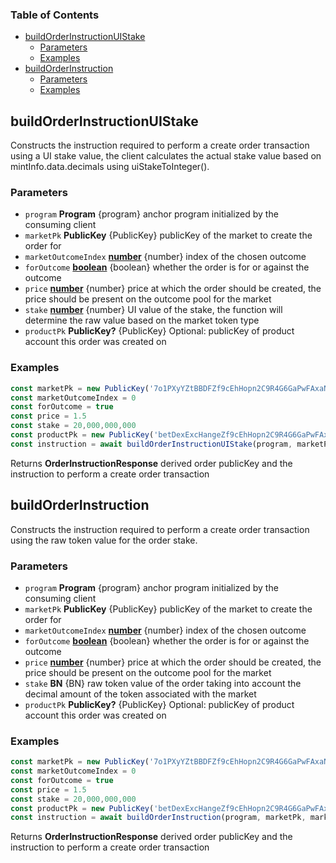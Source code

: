 <!-- Generated by documentation.js. Update this documentation by updating the source code. -->

### Table of Contents

*   [buildOrderInstructionUIStake][1]
    *   [Parameters][2]
    *   [Examples][3]
*   [buildOrderInstruction][4]
    *   [Parameters][5]
    *   [Examples][6]

## buildOrderInstructionUIStake

Constructs the instruction required to perform a create order transaction using a UI stake value, the client calculates the actual stake value based on mintInfo.data.decimals using uiStakeToInteger().

### Parameters

*   `program` **Program** {program} anchor program initialized by the consuming client
*   `marketPk` **PublicKey** {PublicKey} publicKey of the market to create the order for
*   `marketOutcomeIndex` **[number][7]** {number} index of the chosen outcome
*   `forOutcome` **[boolean][8]** {boolean} whether the order is for or against the outcome
*   `price` **[number][7]** {number} price at which the order should be created, the price should be present on the outcome pool for the market
*   `stake` **[number][7]** {number} UI value of the stake, the function will determine the raw value based on the market token type
*   `productPk` **PublicKey?** {PublicKey} Optional: publicKey of product account this order was created on

### Examples

```javascript
const marketPk = new PublicKey('7o1PXyYZtBBDFZf9cEhHopn2C9R4G6GaPwFAxaNWM33D')
const marketOutcomeIndex = 0
const forOutcome = true
const price = 1.5
const stake = 20,000,000,000
const productPk = new PublicKey('betDexExcHangeZf9cEhHopn2C9R4G6GaPwFAxaNWM33D')
const instruction = await buildOrderInstructionUIStake(program, marketPk, marketOutcomeIndex, forOutcome, price, stake, productPk)
```

Returns **OrderInstructionResponse** derived order publicKey and the instruction to perform a create order transaction

## buildOrderInstruction

Constructs the instruction required to perform a create order transaction using the raw token value for the order stake.

### Parameters

*   `program` **Program** {program} anchor program initialized by the consuming client
*   `marketPk` **PublicKey** {PublicKey} publicKey of the market to create the order for
*   `marketOutcomeIndex` **[number][7]** {number} index of the chosen outcome
*   `forOutcome` **[boolean][8]** {boolean} whether the order is for or against the outcome
*   `price` **[number][7]** {number} price at which the order should be created, the price should be present on the outcome pool for the market
*   `stake` **BN** {BN} raw token value of the order taking into account the decimal amount of the token associated with the market
*   `productPk` **PublicKey?** {PublicKey} Optional: publicKey of product account this order was created on

### Examples

```javascript
const marketPk = new PublicKey('7o1PXyYZtBBDFZf9cEhHopn2C9R4G6GaPwFAxaNWM33D')
const marketOutcomeIndex = 0
const forOutcome = true
const price = 1.5
const stake = 20,000,000,000
const productPk = new PublicKey('betDexExcHangeZf9cEhHopn2C9R4G6GaPwFAxaNWM33D')
const instruction = await buildOrderInstruction(program, marketPk, marketOutcomeIndex, forOutcome, price, stake, productPk)
```

Returns **OrderInstructionResponse** derived order publicKey and the instruction to perform a create order transaction

[1]: #buildorderinstructionuistake

[2]: #parameters

[3]: #examples

[4]: #buildorderinstruction

[5]: #parameters-1

[6]: #examples-1

[7]: https://developer.mozilla.org/docs/Web/JavaScript/Reference/Global_Objects/Number

[8]: https://developer.mozilla.org/docs/Web/JavaScript/Reference/Global_Objects/Boolean
